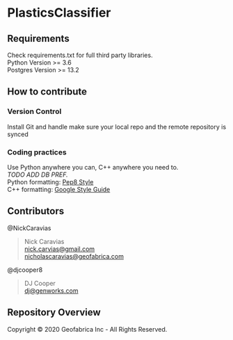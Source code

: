 # PlasticsClassifier  

## Requirements  
Check requirements.txt for full third party libraries.  
Python Version >= 3.6   
Postgres Version >= 13.2  

## How to contribute  
### Version Control  
Install Git and handle make sure your local repo and the remote repository is synced  
### Coding practices  
Use Python anywhere you can, C++ anywhere you need to.  
*TODO ADD DB PREF.*  
Python formatting: [Pep8 Style](https://www.python.org/dev/peps/pep-0008/)   
C++ formatting: [Google Style Guide](https://google.github.io/styleguide/cppguide.html)  

## Contributors

@NickCaravias
> Nick Caravias  
> nick.carvias@gmail.com   
> nicholascaravias@geofabrica.com  

@djcooper8 
> DJ Cooper   
> dj@genworks.com  


## Repository Overview  


Copyright © 2020 Geofabrica Inc - All Rights Reserved. 
